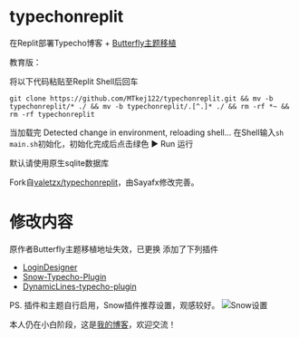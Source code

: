 # typechonreplit
在Replit部署Typecho博客 + [Butterfly主题移植](https://blog.wehaox.com/archives/typecho-butterfly.html#cl-3 )


教育版：

将以下代码粘贴至Replit Shell后回车

`git clone https://github.com/MTkej122/typechonreplit.git && mv -b typechonreplit/* ./ && mv -b typechonreplit/.[^.]* ./ && rm -rf *~ && rm -rf typechonreplit`

当加载完 Detected change in environment, reloading shell...
在Shell输入`sh main.sh`初始化，初始化完成后点击绿色 ▶ Run 运行

默认请使用原生sqlite数据库

Fork自[valetzx/typechonreplit](https://github.com/valetzx/typechonreplit)，由Sayafx修改完善。

# 修改内容

原作者Butterfly主题移植地址失效，已更换
添加了下列插件
- [LoginDesigner](https://github.com/jrotty/LoginDesigner)
- [Snow-Typecho-Plugin](https://github.com/journey-ad/Snow-Typecho-Plugin)
- [DynamicLines-typecho-plugin](https://github.com/1379/DynamicLines-typecho-plugin)

PS. 插件和主题自行启用，Snow插件推荐设置，观感较好。
![Snow设置](https://images.weserv.nl/?url=https://article.biliimg.com/bfs/article/dafa22094fc8129879ee352d2763bd41299108a8.png)

本人仍在小白阶段，这是[我的博客](https://syblog.repl.co/)，欢迎交流！
